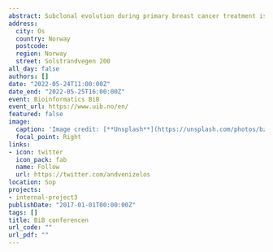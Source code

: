 ```yaml
---
abstract: Subclonal evolution during primary breast cancer treatment is largely unexplored. We performed whole exome sequencing of tumor biopsies extracted before and after sequential epirubicin and docetaxel in 51 patients included in a neoadjuvant phase II trial. There was a profound and differential redistribution of subclones during epirubicin and docetaxel treatment. While trunk mutations and main subclones persisted, smaller subclones frequently appeared or disappeared during treatment. Reassessment of raw data, beyond formal mutation calling, indicated that the majority of subclones appearing during treatment were present in pretreatment breast cancers below conventional detection limits. No single mutations or mutational profiles predictive of treatment response were identified. A significant drop in tumor mutational burden (TMB) was observed in epirubicin responders (p=0.043), whereas subsequent docetaxel treatment decreased TMB among non-responders (p=0.006). Copy number analysis demonstrated specific genomic regions to be systematically lost or gained during treatment with each compound. 
address:
  city: Os
  country: Norway
  postcode:
  region: Norway
  street: Solstrandvegen 200
all_day: false
authors: []
date: "2022-05-24T11:00:00Z"
date_end: "2022-05-25T16:00:00Z"
event: Bioinformatics BiB
event_url: https://www.uib.no/en/
featured: false
image:
  caption: 'Image credit: [**Unsplash**](https://unsplash.com/photos/bzdhc5b3Bxs)'
  focal_point: Right
links:
- icon: twitter
  icon_pack: fab
  name: Follow
  url: https://twitter.com/andvenizelos
location: Sop
projects:
- internal-project3
publishDate: "2017-01-01T00:00:00Z"
tags: []
title: BiB conferencen
url_code: ""
url_pdf: ""
---
```


